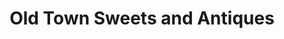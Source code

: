---
title: "Old Town Sweets and Antiques"
url: /parkville/old-town-sweets-and-antiques/
shop: pastry
---